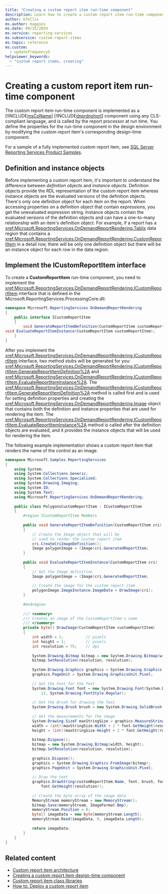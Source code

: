 ```yaml
---
title: "Creating a custom report item run-time component"
description: Learn how to create a custom report item run-time component and define the properties for that component in the design environment.
author: kfollis
ms.author: maggies
ms.date: 09/25/2024
ms.service: reporting-services
ms.subservice: custom-report-items
ms.topic: reference
ms.custom:
  - updatefrequency5
helpviewer_keywords:
  - "custom report items, creating"
---
```

# Creating a custom report item run-time component
  The custom report item run-time component is implemented as a [!INCLUDE[msCoName](../../includes/msconame-md.md)] [!INCLUDE[dnprdnshort](../../includes/dnprdnshort-md.md)] component using any CLS-compliant language, and is called by the report processor at run time. You define the properties for the run-time component in the design environment by modifying the custom report item's corresponding design-time component.  
  
 For a sample of a fully implemented custom report item, see [SQL Server Reporting Services Product Samples](https://go.microsoft.com/fwlink/?LinkId=177889).  
  
## Definition and instance objects  
 Before implementing a custom report item, it's important to understand the difference between *definition objects* and *instance objects*. Definition objects provide the RDL representation of the custom report item whereas instance objects are the evaluated versions of the definition objects. There's only one definition object for each item on the report. When accessing properties on a definition object that contain expressions, you get the unevaluated expression string. Instance objects contain the evaluated versions of the definition objects and can have a one-to-many relationship with an item's definition object. For example, if a report has a <xref:Microsoft.ReportingServices.OnDemandReportRendering.Tablix> data region that contains a <xref:Microsoft.ReportingServices.OnDemandReportRendering.CustomReportItem> in a detail row, there will be only one definition object but there will be an instance object for each row in the data region.  
  
## Implement the ICustomReportItem interface  
 To create a **CustomReportItem** run-time component, you need to implement the <xref:Microsoft.ReportingServices.OnDemandReportRendering.ICustomReportItem> interface that is defined in the Microsoft.ReportingServices.ProcessingCore.dll:  
  
```csharp  
namespace Microsoft.ReportingServices.OnDemandReportRendering  
{  
    public interface ICustomReportItem  
    {  
        void GenerateReportItemDefinition(CustomReportItem customReportItem);  
void EvaluateReportItemInstance(CustomReportItem customReportItem);  
    }  
}  
```  
  
 After you implement the <xref:Microsoft.ReportingServices.OnDemandReportRendering.ICustomReportItem> interface, two method stubs will be generated for you: <xref:Microsoft.ReportingServices.OnDemandReportRendering.ICustomReportItem.GenerateReportItemDefinition%2A> and <xref:Microsoft.ReportingServices.OnDemandReportRendering.ICustomReportItem.EvaluateReportItemInstance%2A>. The <xref:Microsoft.ReportingServices.OnDemandReportRendering.ICustomReportItem.GenerateReportItemDefinition%2A> method is called first and is used for setting definition properties and creating the <xref:Microsoft.ReportingServices.OnDemandReportRendering.Image> object that contains both the definition and instance properties that are used for rendering the item. The <xref:Microsoft.ReportingServices.OnDemandReportRendering.ICustomReportItem.EvaluateReportItemInstance%2A> method is called after the definition objects are evaluated, and it provides the instance objects that will be used for rendering the item.  
  
 The following example implementation shows a custom report item that renders the name of the control as an image.  
  
```csharp  
namespace Microsoft.Samples.ReportingServices  
{  
    using System;  
    using System.Collections.Generic;  
    using System.Collections.Specialized;  
    using System.Drawing.Imaging;  
    using System.IO;  
    using System.Text;  
    using Microsoft.ReportingServices.OnDemandReportRendering;  
  
    public class PolygonsCustomReportItem : ICustomReportItem  
    {  
        #region ICustomReportItem Members  
  
        public void GenerateReportItemDefinition(CustomReportItem cri)  
        {  
            // Create the Image object that will be   
            // used to render the custom report item  
            cri.CreateCriImageDefinition();  
            Image polygonImage = (Image)cri.GeneratedReportItem;  
        }  
  
        public void EvaluateReportItemInstance(CustomReportItem cri)  
        {  
            // Get the Image definition  
            Image polygonImage = (Image)cri.GeneratedReportItem;  
  
            // Create the image for the custom report item  
            polygonImage.ImageInstance.ImageData = DrawImage(cri);  
        }  
  
        #endregion  
  
        /// <summary>  
        /// Creates an image of the CustomReportItem's name  
        /// </summary>  
        private byte[] DrawImage(CustomReportItem customReportItem)  
        {  
            int width = 1;          // pixels  
            int height = 1;         // pixels  
            int resolution = 75;    // dpi  
  
            System.Drawing.Bitmap bitmap = new System.Drawing.Bitmap(width, height);  
            bitmap.SetResolution(resolution, resolution);  
  
            System.Drawing.Graphics graphics = System.Drawing.Graphics.FromImage(bitmap);  
            graphics.PageUnit = System.Drawing.GraphicsUnit.Pixel;  
  
            // Get the Font for the Text  
            System.Drawing.Font font = new System.Drawing.Font(System.Drawing.FontFamily.GenericMonospace,  
                12, System.Drawing.FontStyle.Regular);  
  
            // Get the Brush for drawing the Text  
            System.Drawing.Brush brush = new System.Drawing.SolidBrush(System.Drawing.Color.LightGreen);  
  
            // Get the measurements for the image  
            System.Drawing.SizeF maxStringSize = graphics.MeasureString(customReportItem.Name, font);  
            width = (int)(maxStringSize.Width + 2 * font.GetHeight(resolution));  
            height = (int)(maxStringSize.Height + 2 * font.GetHeight(resolution));  
  
            bitmap.Dispose();  
            bitmap = new System.Drawing.Bitmap(width, height);  
            bitmap.SetResolution(resolution, resolution);  
  
            graphics.Dispose();  
            graphics = System.Drawing.Graphics.FromImage(bitmap);  
            graphics.PageUnit = System.Drawing.GraphicsUnit.Pixel;  
  
            // Draw the text  
            graphics.DrawString(customReportItem.Name, font, brush, font.GetHeight(resolution),   
                font.GetHeight(resolution));  
  
            // Create the byte array of the image data  
            MemoryStream memoryStream = new MemoryStream();  
            bitmap.Save(memoryStream, ImageFormat.Bmp);  
            memoryStream.Position = 0;  
            byte[] imageData = new byte[memoryStream.Length];  
            memoryStream.Read(imageData, 0, imageData.Length);  
  
            return imageData;  
        }  
    }  
}  
```  
  
## Related content

- [Custom report item architecture](../../reporting-services/custom-report-items/custom-report-item-architecture.md)
- [Creating a custom report item design-time component](../../reporting-services/custom-report-items/creating-a-custom-report-item-design-time-component.md)
- [Custom report item class libraries](../../reporting-services/custom-report-items/custom-report-item-class-libraries.md)
- [How to: Deploy a custom report item](../../reporting-services/custom-report-items/how-to-deploy-a-custom-report-item.md)
